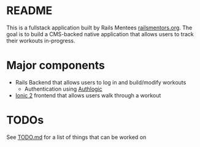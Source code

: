 # README
This is a fullstack application built by Rails Mentees [railsmentors.org](http://www.railsmentors.org).
The goal is to build a CMS-backed native application that allows users to track their workouts in-progress.

# Major components
- Rails Backend that allows users to log in and build/modify workouts
   - Authentication using [Authlogic](https://github.com/binarylogic/authlogic)
- [Ionic 2](http://ionicframework.com/) frontend that allows users walk through a workout


# TODOs
See [TODO.md](https://github.com/josh-m-sharpe/workout-959/blob/master/TODO.md) for a list of things that can be worked on

